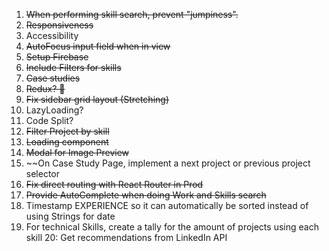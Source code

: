 1.  ~~When performing skill search, prevent "jumpiness".~~
2.  ~~Responsiveness~~
3.  Accessibility
4.  ~~AutoFocus input field when in view~~
5.  ~~Setup Firebase~~
6.  ~~Include Filters for skills~~
7.  ~~Case studies~~
8.  ~~Redux? 🤔~~
9.  ~~Fix sidebar grid layout (Stretching)~~
10. LazyLoading?
11. Code Split?
12. ~~Filter Project by skill~~
13. ~~Loading component~~
14. ~~Modal for Image Preview~~
15. ~~On Case Study Page, implement a next project or previous project selector
16. ~~Fix direct routing with React Router in Prod~~
17. ~~Provide AutoComplete when doing Work and Skills search~~
18. Timestamp EXPERIENCE so it can automatically be sorted instead of using Strings for date
19. For technical Skills, create a tally for the amount of projects using each skill
20: Get recommendations from LinkedIn API
